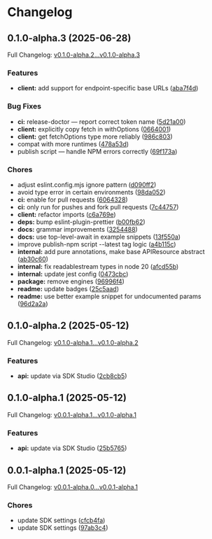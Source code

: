 # Changelog

## 0.1.0-alpha.3 (2025-06-28)

Full Changelog: [v0.1.0-alpha.2...v0.1.0-alpha.3](https://github.com/PepperPlatypus/iris-connector/compare/v0.1.0-alpha.2...v0.1.0-alpha.3)

### Features

* **client:** add support for endpoint-specific base URLs ([aba7f4d](https://github.com/PepperPlatypus/iris-connector/commit/aba7f4de404a4eaed8b27c4b78745a9452387292))


### Bug Fixes

* **ci:** release-doctor — report correct token name ([5d21a00](https://github.com/PepperPlatypus/iris-connector/commit/5d21a004b0b1782e607c9065b0cad1f32f7f02ea))
* **client:** explicitly copy fetch in withOptions ([0664001](https://github.com/PepperPlatypus/iris-connector/commit/0664001c9a781c9ef9deaa4e5c08509c22340d39))
* **client:** get fetchOptions type more reliably ([986c803](https://github.com/PepperPlatypus/iris-connector/commit/986c80331ea1ce8fac6ec277b075368c89d68f38))
* compat with more runtimes ([478a53d](https://github.com/PepperPlatypus/iris-connector/commit/478a53deb648dbeb5b56922aa8d6d914ecb46f67))
* publish script — handle NPM errors correctly ([69f173a](https://github.com/PepperPlatypus/iris-connector/commit/69f173acff3143bca0ac4c29fcd84925e6dd1bd6))


### Chores

* adjust eslint.config.mjs ignore pattern ([d090ff2](https://github.com/PepperPlatypus/iris-connector/commit/d090ff2b9b058922593f903776b3c9d9346077cc))
* avoid type error in certain environments ([98da052](https://github.com/PepperPlatypus/iris-connector/commit/98da052dad9dee55d4723699c407927cf74545cf))
* **ci:** enable for pull requests ([6064328](https://github.com/PepperPlatypus/iris-connector/commit/60643281d65e90ef7d27e91ca75668d0b1cafcde))
* **ci:** only run for pushes and fork pull requests ([7c44757](https://github.com/PepperPlatypus/iris-connector/commit/7c4475748267645ae740d096c9d28e6e92df529b))
* **client:** refactor imports ([c6a769e](https://github.com/PepperPlatypus/iris-connector/commit/c6a769e9fca3a595b8e5aaa64dceb495a30eb667))
* **deps:** bump eslint-plugin-prettier ([b00fb62](https://github.com/PepperPlatypus/iris-connector/commit/b00fb6271730e88f5fd21cd60b9590eb5bc842fe))
* **docs:** grammar improvements ([3254488](https://github.com/PepperPlatypus/iris-connector/commit/3254488f7ef2e6ebca4e236a7f3445fd3de9bec0))
* **docs:** use top-level-await in example snippets ([13f550a](https://github.com/PepperPlatypus/iris-connector/commit/13f550aac0bec08342d323d4ebe067b3edbaf59c))
* improve publish-npm script --latest tag logic ([a4b115c](https://github.com/PepperPlatypus/iris-connector/commit/a4b115cc5a04dbc66d8fa0478707d9c7b15d628e))
* **internal:** add pure annotations, make base APIResource abstract ([ab30c60](https://github.com/PepperPlatypus/iris-connector/commit/ab30c6099340e5eae4a37037a5d948339541a891))
* **internal:** fix readablestream types in node 20 ([afcd55b](https://github.com/PepperPlatypus/iris-connector/commit/afcd55b9cd7bdc739d97e25b1352b5518b197c63))
* **internal:** update jest config ([0473cbc](https://github.com/PepperPlatypus/iris-connector/commit/0473cbc4327d4d3640d66e02e21b6822f297cc1c))
* **package:** remove engines ([96996f4](https://github.com/PepperPlatypus/iris-connector/commit/96996f4eeb3ccd19fab972e969cb988a8150f2df))
* **readme:** update badges ([25c5aad](https://github.com/PepperPlatypus/iris-connector/commit/25c5aad56b12261d7855e065469522d9458a9231))
* **readme:** use better example snippet for undocumented params ([96d2a2a](https://github.com/PepperPlatypus/iris-connector/commit/96d2a2a90f3b872248fb0c7d9a8cb92b8a705a00))

## 0.1.0-alpha.2 (2025-05-12)

Full Changelog: [v0.1.0-alpha.1...v0.1.0-alpha.2](https://github.com/PepperPlatypus/iris-connector/compare/v0.1.0-alpha.1...v0.1.0-alpha.2)

### Features

* **api:** update via SDK Studio ([2cb8cb5](https://github.com/PepperPlatypus/iris-connector/commit/2cb8cb5f7d7a72f82a1bd6d06998fdd2325fe299))

## 0.1.0-alpha.1 (2025-05-12)

Full Changelog: [v0.0.1-alpha.1...v0.1.0-alpha.1](https://github.com/PepperPlatypus/iris-connector/compare/v0.0.1-alpha.1...v0.1.0-alpha.1)

### Features

* **api:** update via SDK Studio ([25b5765](https://github.com/PepperPlatypus/iris-connector/commit/25b5765d92553dae5e6c27d3900a3e40857d61ac))

## 0.0.1-alpha.1 (2025-05-12)

Full Changelog: [v0.0.1-alpha.0...v0.0.1-alpha.1](https://github.com/PepperPlatypus/iris-connector/compare/v0.0.1-alpha.0...v0.0.1-alpha.1)

### Chores

* update SDK settings ([cfcb4fa](https://github.com/PepperPlatypus/iris-connector/commit/cfcb4fa8d9d9da11a65fb1e7d79503fd2ae47513))
* update SDK settings ([97ab3c4](https://github.com/PepperPlatypus/iris-connector/commit/97ab3c47ac684f3d9b326aee2403620a3d9f05b1))
